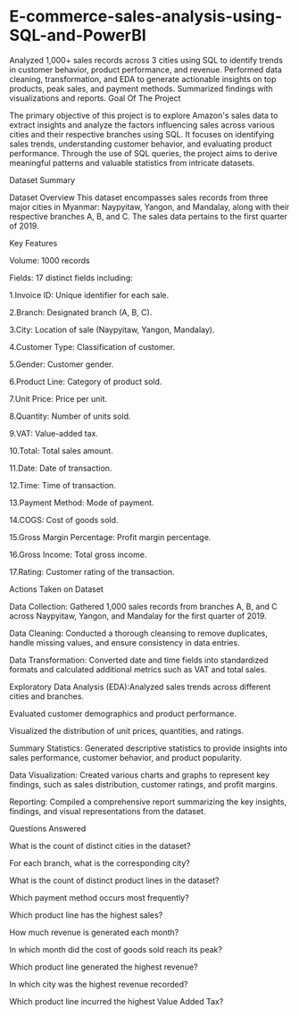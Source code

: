 # E-commerce-sales-analysis-using-SQL-and-PowerBI
Analyzed 1,000+ sales records across 3 cities using SQL to identify trends in customer behavior, product performance, and revenue. Performed data cleaning, transformation, and EDA to generate actionable insights on top products, peak sales, and payment methods. Summarized findings with visualizations and reports.
Goal Of The Project

The primary objective of this project is to explore Amazon's sales data to extract insights and analyze the factors influencing sales across various cities and their respective branches using SQL. It focuses on identifying sales trends, understanding customer behavior, and evaluating product performance. Through the use of SQL queries, the project aims to derive meaningful patterns and valuable statistics from intricate datasets.

Dataset Summary

Dataset Overview This dataset encompasses sales records from three major cities in Myanmar: Naypyitaw, Yangon, and Mandalay, along with their respective branches A, B, and C. The sales data pertains to the first quarter of 2019.

Key Features

Volume: 1000 records

Fields: 17 distinct fields including:

1.Invoice ID: Unique identifier for each sale.

2.Branch: Designated branch (A, B, C).

3.City: Location of sale (Naypyitaw, Yangon, Mandalay).

4.Customer Type: Classification of customer.

5.Gender: Customer gender.

6.Product Line: Category of product sold.

7.Unit Price: Price per unit.

8.Quantity: Number of units sold.

9.VAT: Value-added tax.

10.Total: Total sales amount.

11.Date: Date of transaction.

12.Time: Time of transaction.

13.Payment Method: Mode of payment.

14.COGS: Cost of goods sold.

15.Gross Margin Percentage: Profit margin percentage.

16.Gross Income: Total gross income.

17.Rating: Customer rating of the transaction.

Actions Taken on Dataset

Data Collection: Gathered 1,000 sales records from branches A, B, and C across Naypyitaw, Yangon, and Mandalay for the first quarter of 2019.

Data Cleaning: Conducted a thorough cleansing to remove duplicates, handle missing values, and ensure consistency in data entries.

Data Transformation: Converted date and time fields into standardized formats and calculated additional metrics such as VAT and total sales.

Exploratory Data Analysis (EDA):Analyzed sales trends across different cities and branches.

Evaluated customer demographics and product performance.

Visualized the distribution of unit prices, quantities, and ratings.

Summary Statistics: Generated descriptive statistics to provide insights into sales performance, customer behavior, and product popularity.

Data Visualization: Created various charts and graphs to represent key findings, such as sales distribution, customer ratings, and profit margins.

Reporting: Compiled a comprehensive report summarizing the key insights, findings, and visual representations from the dataset.

Questions Answered

What is the count of distinct cities in the dataset?

For each branch, what is the corresponding city?

What is the count of distinct product lines in the dataset?

Which payment method occurs most frequently?

Which product line has the highest sales?

How much revenue is generated each month?

In which month did the cost of goods sold reach its peak?

Which product line generated the highest revenue?

In which city was the highest revenue recorded?

Which product line incurred the highest Value Added Tax?

